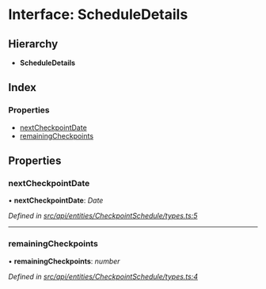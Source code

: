 # Interface: ScheduleDetails

## Hierarchy

* **ScheduleDetails**

## Index

### Properties

* [nextCheckpointDate](scheduledetails.md#nextcheckpointdate)
* [remainingCheckpoints](scheduledetails.md#remainingcheckpoints)

## Properties

###  nextCheckpointDate

• **nextCheckpointDate**: *Date*

*Defined in [src/api/entities/CheckpointSchedule/types.ts:5](https://github.com/PolymathNetwork/polymesh-sdk/blob/cfab557b/src/api/entities/CheckpointSchedule/types.ts#L5)*

___

###  remainingCheckpoints

• **remainingCheckpoints**: *number*

*Defined in [src/api/entities/CheckpointSchedule/types.ts:4](https://github.com/PolymathNetwork/polymesh-sdk/blob/cfab557b/src/api/entities/CheckpointSchedule/types.ts#L4)*
